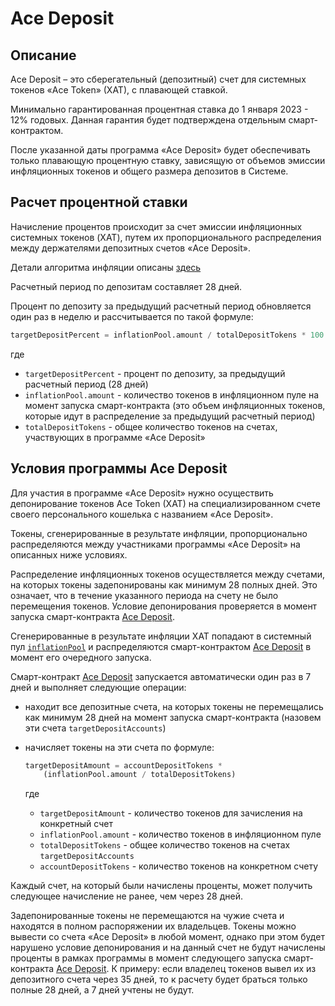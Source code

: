 # Ace Deposit

## Описание

Ace Deposit – это сберегательный (депозитный) счет для системных токенов «Ace Token» (XAT), с плавающей ставкой.

Минимально гарантированная процентная ставка до 1 января 2023 - 12% годовых. Данная гарантия будет подтверждена отдельным смарт-контрактом.

После указанной даты программа «Ace Deposit» будет обеспечивать только плавающую процентную ставку, зависящую от объемов эмиссии инфляционных токенов и общего размера депозитов в Системе.

## Расчет процентной ставки

Начисление процентов происходит за счет эмиссии инфляционных системных токенов (XAT), путем их пропорционального распределения между держателями депозитных счетов «Ace Deposit».

Детали алгоритма инфляции описаны [здесь][1]

Расчетный период по депозитам составляет 28 дней.

Процент по депозиту за предыдущий расчетный период обновляется один раз в неделю и рассчитывается по такой формуле:

```python
targetDepositPercent = inflationPool.amount / totalDepositTokens * 100
```

где

- `targetDepositPercent` - процент по депозиту, за предыдущий расчетный период (28 дней)
- `inflationPool.amount` - количество токенов в инфляционном пуле на момент запуска смарт-контракта (это объем инфляционных токенов, которые идут в распределение за предыдущий расчетный период)
- `totalDepositTokens` - общее количество токенов на счетах, участвующих в программе «Ace Deposit»


## Условия программы Ace Deposit

Для участия в программе «Ace Deposit» нужно осуществить депонирование токенов Ace Token (XAT) на специализированном счете своего персонального кошелька с названием «Ace Deposit».

Токены, сгенерированные в результате инфляции, пропорционально распределяются между участниками программы «Ace Deposit» на описанных ниже условиях.

Распределение инфляционных токенов осуществляется между счетами, на которых токены задепонированы как минимум 28 полных дней. Это означает, что в течение указанного периода на счету не было перемещения токенов. Условие депонирования проверяется в момент запуска смарт-контракта [Ace Deposit][2].

Сгенерированные в результате инфляции XAT попадают в системный пул [`inflationPool`][3] и распределяются смарт-контрактом [Ace Deposit][2] в момент его очередного запуска.

Смарт-контракт [Ace Deposit][2] запускается автоматически один раз в 7 дней и выполняет следующие операции:

- находит все депозитные счета, на которых токены не перемещались как минимум 28 дней на момент запуска смарт-контракта (назовем эти счета `targetDepositAccounts`)
- начисляет токены на эти счета по формуле:

    ```python
    targetDepositAmount = accountDepositTokens *
        (inflationPool.amount / totalDepositTokens)
    ```

    где

    - `targetDepositAmount` - количество токенов для зачисления на конкретный счет
    - `inflationPool.amount` - количество токенов в инфляционном пуле
    - `totalDepositTokens` - общее количество токенов на счетах `targetDepositAccounts`
    - `accountDepositTokens` - количество токенов на конкретном счету

Каждый счет, на который были начислены проценты, может получить следующее начисление не ранее, чем через 28 дней.

Задепонированные токены не перемещаются на чужие счета и находятся в полном распоряжении их владельцев. Токены можно вывести со счета «Ace Deposit» в любой момент, однако при этом будет нарушено условие депонирования и на данный счет не будут начислены проценты в рамках программы в момент следующего запуска смарт-контракта [Ace Deposit][2]. К примеру: если владелец токенов вывел их из депозитного счета через 35 дней, то к расчету будет браться только полные 28 дней, а 7 дней учтены не будут.

[1]: ../system-tokens/inflation.md
[2]: ../list-of-operations/ace-deposit.md
[3]: ../glossary/system-pools.md#inflationpool